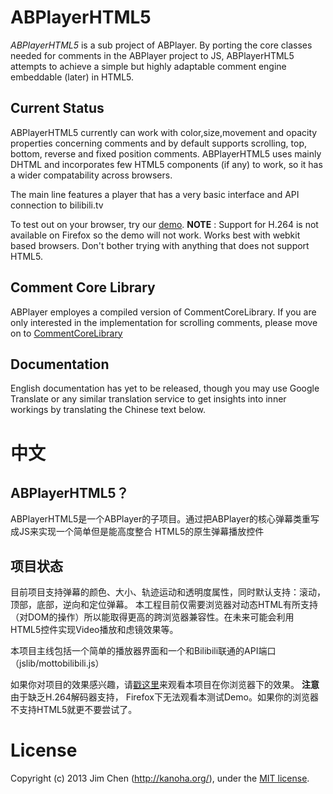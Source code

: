 # ABPlayerHTML5*ABPlayerHTML5* is a sub project of ABPlayer. By porting the core classes needed for commentsin the ABPlayer project to JS, ABPlayerHTML5 attempts to achieve a simple but highly adaptablecomment engine embeddable (later) in HTML5.## Current StatusABPlayerHTML5 currently can work with color,size,movement and opacity properties concerningcomments and by default supports scrolling, top, bottom, reverse and fixed position comments. ABPlayerHTML5uses mainly DHTML and incorporates few HTML5 components (if any) to work, so it has a wider compatabilityacross browsers.The main line features a player that has a very basic interface and API connection to bilibili.tvTo test out on your browser, try our [demo](http://jabbany.github.io/ABPlayerHTML5).**NOTE** : Support for H.264 is not available on Firefox so the demo will not work. Works best with webkit based browsers. Don't bother trying with anything that does not support HTML5.## Comment Core LibraryABPlayer employes a compiled version of CommentCoreLibrary. If you are only interested in the implementationfor scrolling comments, please move on to [CommentCoreLibrary](https://github.com/jabbany/CommentCoreLibrary)## DocumentationEnglish documentation has yet to be released, though you may use Google Translate or any similar translation service to get insights into inner workings by translating the Chinese text below.# 中文## ABPlayerHTML5？ABPlayerHTML5是一个ABPlayer的子项目。通过把ABPlayer的核心弹幕类重写成JS来实现一个简单但是能高度整合HTML5的原生弹幕播放控件## 项目状态目前项目支持弹幕的颜色、大小、轨迹运动和透明度属性，同时默认支持：滚动，顶部，底部，逆向和定位弹幕。本工程目前仅需要浏览器对动态HTML有所支持（对DOM的操作）所以能取得更高的跨浏览器兼容性。在未来可能会利用HTML5控件实现Video播放和虑镜效果等。本项目主线包括一个简单的播放器界面和一个和Bilibili联通的API端口（jslib/mottobilibili.js）如果你对项目的效果感兴趣，请[戳这里](http://jabbany.github.io/ABPlayerHTML5)来观看本项目在你浏览器下的效果。**注意** 由于缺乏H.264解码器支持， Firefox下无法观看本测试Demo。如果你的浏览器不支持HTML5就更不要尝试了。# LicenseCopyright (c) 2013 Jim Chen (http://kanoha.org/), under the [MIT license](http://www.opensource.org/licenses/mit-license.php).